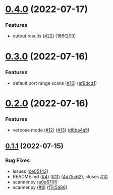# [0.4.0](https://github.com/thecyberworld/port-scanner/compare/v0.3.0...v0.4.0) (2022-07-17)


### Features

* output results ([#22](https://github.com/thecyberworld/port-scanner/issues/22)) ([166f209](https://github.com/thecyberworld/port-scanner/commit/166f209acfd393a9bf8bb3ff7bafe2e4b732678f))



# [0.3.0](https://github.com/thecyberworld/port-scanner/compare/v0.2.0...v0.3.0) (2022-07-16)


### Features

* default port range scans ([#16](https://github.com/thecyberworld/port-scanner/issues/16)) ([ef9dcd1](https://github.com/thecyberworld/port-scanner/commit/ef9dcd1f7ceb4ff43e92d7f171eed57060369814))



# [0.2.0](https://github.com/thecyberworld/port-scanner/compare/v0.1.1...v0.2.0) (2022-07-16)


### Features

* verbose mode ([#12](https://github.com/thecyberworld/port-scanner/issues/12)) ([#13](https://github.com/thecyberworld/port-scanner/issues/13)) ([d0ba4a5](https://github.com/thecyberworld/port-scanner/commit/d0ba4a57850d37e5e2978445a09150fd2550643d))



## [0.1.1](https://github.com/thecyberworld/port-scanner/compare/a0e670f5b4ecc229bfa08546e340d2177e8152f1...v0.1.1) (2022-07-15)


### Bug Fixes

* issues ([ce05142](https://github.com/thecyberworld/port-scanner/commit/ce051421fc47490862e51f52d1718924c404ad66))
* README.md ([#4](https://github.com/thecyberworld/port-scanner/issues/4)) ([#11](https://github.com/thecyberworld/port-scanner/issues/11)) ([4d75c62](https://github.com/thecyberworld/port-scanner/commit/4d75c62ce876c1e28f036e1c369edb4c1169c8b1)), closes [#10](https://github.com/thecyberworld/port-scanner/issues/10)
* scanner.py ([a0e670f](https://github.com/thecyberworld/port-scanner/commit/a0e670f5b4ecc229bfa08546e340d2177e8152f1))
* scanner.py ([#8](https://github.com/thecyberworld/port-scanner/issues/8)) ([f7c5a86](https://github.com/thecyberworld/port-scanner/commit/f7c5a86da71a8210e3e96add2d5d24921729f8c8))



